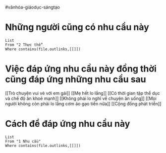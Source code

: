 #vănhóa-giáodục-sángtạo 

# Những người cũng có nhu cầu này
```dataview
List
From "2 Thực thể" 
Where contains(file.outlinks,[[]]) 
```

# Việc đáp ứng nhu cầu này đồng thời cũng đáp ứng những nhu cầu sau
[[Trò chuyện vui vẻ với em gái]]
[[Mẹ hết lo lắng]]
[[Có thời gian tập thể dục và chế độ ăn khoẻ mạnh]]
[[Không phải lo nghĩ về chuyện ăn uống]]
[[Mọi người không còn phải lo lắng cơm áo gạo tiền nữa]]
[[Cộng đồng phát triển]] 

# Cách để đáp ứng nhu cầu này
```dataview
List
From "1 Nhu cầu" 
Where contains(file.outlinks,[[]])
```